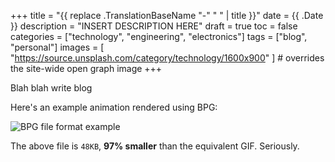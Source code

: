 +++
title = "{{ replace .TranslationBaseName "-" " " | title }}"
date = {{ .Date }}
description = "INSERT DESCRIPTION HERE"
draft = true
toc = false
categories = ["technology", "engineering", "electronics"]
tags = ["blog", "personal"]
images = [
  "https://source.unsplash.com/category/technology/1600x900"
] # overrides the site-wide open graph image
+++

Blah blah write blog

<!--more-->

Here's an example animation rendered using BPG:

<img src="/bpg/cinemagraph-6.bpg" alt="BPG file format example">

The above file is `48KB`, **97% smaller** than the equivalent GIF. Seriously.

